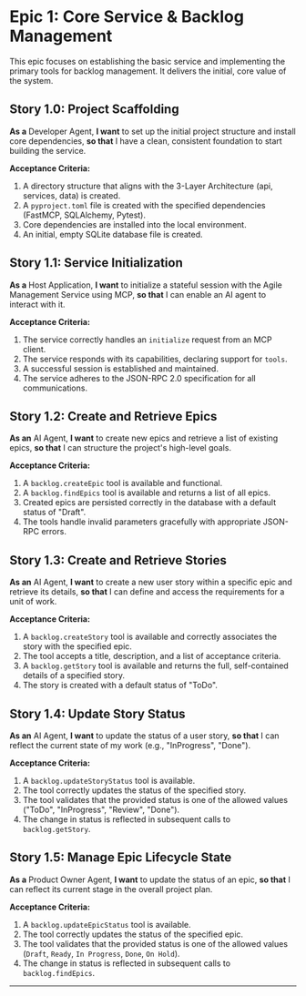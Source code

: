 # Epic 1: Core Service & Backlog Management

This epic focuses on establishing the basic service and implementing the primary tools for backlog management. It delivers the initial, core value of the system.

## Story 1.0: Project Scaffolding
**As a** Developer Agent,
**I want** to set up the initial project structure and install core dependencies,
**so that** I have a clean, consistent foundation to start building the service.

**Acceptance Criteria:**
1.  A directory structure that aligns with the 3-Layer Architecture (api, services, data) is created.
2.  A `pyproject.toml` file is created with the specified dependencies (FastMCP, SQLAlchemy, Pytest).
3.  Core dependencies are installed into the local environment.
4.  An initial, empty SQLite database file is created.

## Story 1.1: Service Initialization
**As a** Host Application,
**I want** to initialize a stateful session with the Agile Management Service using MCP,
**so that** I can enable an AI agent to interact with it.

**Acceptance Criteria:**
1.  The service correctly handles an `initialize` request from an MCP client.
2.  The service responds with its capabilities, declaring support for `tools`.
3.  A successful session is established and maintained.
4.  The service adheres to the JSON-RPC 2.0 specification for all communications.

## Story 1.2: Create and Retrieve Epics
**As an** AI Agent,
**I want** to create new epics and retrieve a list of existing epics,
**so that** I can structure the project's high-level goals.

**Acceptance Criteria:**
1.  A `backlog.createEpic` tool is available and functional.
2.  A `backlog.findEpics` tool is available and returns a list of all epics.
3.  Created epics are persisted correctly in the database with a default status of "Draft".
4.  The tools handle invalid parameters gracefully with appropriate JSON-RPC errors.

## Story 1.3: Create and Retrieve Stories
**As an** AI Agent,
**I want** to create a new user story within a specific epic and retrieve its details,
**so that** I can define and access the requirements for a unit of work.

**Acceptance Criteria:**
1.  A `backlog.createStory` tool is available and correctly associates the story with the specified epic.
2.  The tool accepts a title, description, and a list of acceptance criteria.
3.  A `backlog.getStory` tool is available and returns the full, self-contained details of a specified story.
4.  The story is created with a default status of "ToDo".

## Story 1.4: Update Story Status
**As an** AI Agent,
**I want** to update the status of a user story,
**so that** I can reflect the current state of my work (e.g., "InProgress", "Done").

**Acceptance Criteria:**
1.  A `backlog.updateStoryStatus` tool is available.
2.  The tool correctly updates the status of the specified story.
3.  The tool validates that the provided status is one of the allowed values ("ToDo", "InProgress", "Review", "Done").
4.  The change in status is reflected in subsequent calls to `backlog.getStory`.

## Story 1.5: Manage Epic Lifecycle State
**As a** Product Owner Agent,
**I want** to update the status of an epic,
**so that** I can reflect its current stage in the overall project plan.

**Acceptance Criteria:**
1. A `backlog.updateEpicStatus` tool is available.
2. The tool correctly updates the status of the specified epic.
3. The tool validates that the provided status is one of the allowed values (`Draft`, `Ready`, `In Progress`, `Done`, `On Hold`).
4. The change in status is reflected in subsequent calls to `backlog.findEpics`.

---
